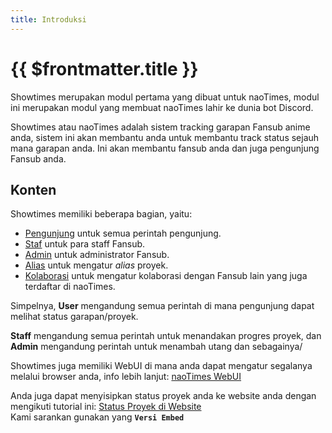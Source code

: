 ```yaml
---
title: Introduksi
---
```


# {{ $frontmatter.title }}

Showtimes merupakan modul pertama yang dibuat untuk naoTimes, modul ini merupakan modul yang membuat naoTimes lahir ke dunia bot Discord.

Showtimes atau naoTimes adalah sistem tracking garapan Fansub anime anda, sistem ini akan membantu anda untuk membantu track status sejauh mana garapan anda. Ini akan membantu fansub anda dan juga pengunjung Fansub anda.

## Konten

Showtimes memiliki beberapa bagian, yaitu:

- [Pengunjung](/docs/perintah/showtimes/user) untuk semua perintah pengunjung.
- [Staf](/docs/perintah/showtimes/staff) untuk para staff Fansub.
- [Admin](/docs/perintah/showtimes/admin) untuk administrator Fansub.
- [Alias](/docs/perintah/showtimes/alias) untuk mengatur *alias* proyek.
- [Kolaborasi](/docs/perintah/showtimes/kolaborasi) untuk mengatur kolaborasi dengan Fansub lain yang juga terdaftar di naoTimes.

Simpelnya, **User** mengandung semua perintah di mana pengunjung dapat melihat status garapan/proyek.

**Staff** mengandung semua perintah untuk menandakan progres proyek, dan **Admin** mengandung perintah untuk menambah utang dan sebagainya/

Showtimes juga memiliki WebUI di mana anda dapat mengatur segalanya melalui browser anda, info lebih lanjut: [naoTimes WebUI](/docs/integrasi/naotimesui)

Anda juga dapat menyisipkan status proyek anda ke website anda dengan mengikuti tutorial ini: [Status Proyek di Website](/docs/integrasi/website) <br />
Kami sarankan gunakan yang **`Versi Embed`**